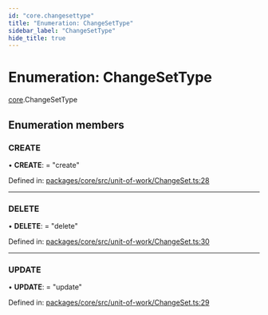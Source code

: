 ```yaml
---
id: "core.changesettype"
title: "Enumeration: ChangeSetType"
sidebar_label: "ChangeSetType"
hide_title: true
---
```


# Enumeration: ChangeSetType

[core](../modules/core.md).ChangeSetType

## Enumeration members

### CREATE

• **CREATE**: = "create"

Defined in: [packages/core/src/unit-of-work/ChangeSet.ts:28](https://github.com/mikro-orm/mikro-orm/blob/969d4229bd/packages/core/src/unit-of-work/ChangeSet.ts#L28)

___

### DELETE

• **DELETE**: = "delete"

Defined in: [packages/core/src/unit-of-work/ChangeSet.ts:30](https://github.com/mikro-orm/mikro-orm/blob/969d4229bd/packages/core/src/unit-of-work/ChangeSet.ts#L30)

___

### UPDATE

• **UPDATE**: = "update"

Defined in: [packages/core/src/unit-of-work/ChangeSet.ts:29](https://github.com/mikro-orm/mikro-orm/blob/969d4229bd/packages/core/src/unit-of-work/ChangeSet.ts#L29)
